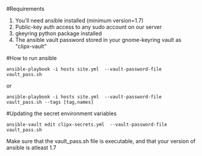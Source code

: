 #Requirements
1. You'll need ansible installed (minimum version=1.7)
2. Public-key auth access to any sudo account on our server
3. gkeyring python package installed
4. The ansible vault password stored in your gnome-keyring vault as "clipx-vault"

#How to run ansible

    ansible-playbook -i hosts site.yml  --vault-password-file vault_pass.sh

or

    ansible-playbook -i hosts site.yml  --vault-password-file vault_pass.sh --tags [tag,names]

#Updating the secret environment variables

    ansible-vault edit clipx-secrets.yml  --vault-password-file vault_pass.sh

Make sure that the vault_pass.sh file is executable, and that your version of ansible is atleast 1.7